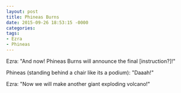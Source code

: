 ```yaml
---
layout: post
title: Phineas Burns
date: 2015-09-26 18:53:15 -0000
categories:
tags:
- Ezra
- Phineas
---
```

Ezra: "And now! Phineas Burns will announce the final [instruction?]!"

Phineas (standing behind a chair like its a podium): "Daaah!"

Ezra: "Now we will make another giant exploding volcano!"

